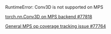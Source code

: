 RuntimeError: Conv3D is not supported on MPS

[torch.nn.Conv3D on MPS backend #77818](https://github.com/pytorch/pytorch/issues/77818)

[General MPS op coverage tracking issue #77764](https://github.com/pytorch/pytorch/issues/77764)